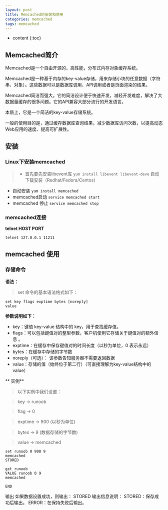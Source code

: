 ```yaml
---
layout: post
title: Memcached的安装和使用
categories: memcached
tags: memcached
---
```


* content
{:toc}

## Memcached简介
Memcached是一个自由开源的，高性能，分布式内存对象缓存系统。

Memcached是一种基于内存的key-value存储，用来存储小块的任意数据（字符串、对象）。这些数据可以是数据库调用、API调用或者是页面渲染的结果。

Memcached简洁而强大。它的简洁设计便于快速开发，减轻开发难度，解决了大数据量缓存的很多问题。它的API兼容大部分流行的开发语言。

本质上，它是一个简洁的key-value存储系统。

一般的使用目的是，通过缓存数据库查询结果，减少数据库访问次数，以提高动态Web应用的速度、提高可扩展性。

## 安装
### Linux下安装memcached
>* 首先要先安装libevent库
`yum install libevent libevent-deve`        自动下载安装（Redhat/Fedora/Centos）
* 自动安装
`yum install memcached`
* memcached启动
`service memcached start`
* memcached 停止
`service memcached stop`

### memcached连接
**telnet HOST PORT**

`telnet 127.0.0.1 11211`

## memcached 使用
### 存储命令
**语法：**
>set 命令的基本语法格式如下：
```
set key flags exptime bytes [noreply]
value
```
**参数说明如下：**
* key：键值 key-value 结构中的 key，用于查找缓存值。
* flags：可以包括键值对的整型参数，客户机使用它存储关于键值对的额外信息 。
* exptime：在缓存中保存键值对的时间长度（以秒为单位，0 表示永远）
* bytes：在缓存中存储的字节数
* noreply（可选）： 该参数告知服务器不需要返回数据
* value：存储的值（始终位于第二行）（可直接理解为key-value结构中的value）

** 实例**
>以下实例中我们设置：

>key → runoob

>flag → 0

>exptime → 900 (以秒为单位)

>bytes → 9 (数据存储的字节数)

>value → memcached

```
set runoob 0 900 9
memcached
STORED

get runoob
VALUE runoob 0 9
memcached

END
```
输出
如果数据设置成功，则输出：
STORED
输出信息说明：
STORED：保存成功后输出。
ERROR：在保持失败后输出。




